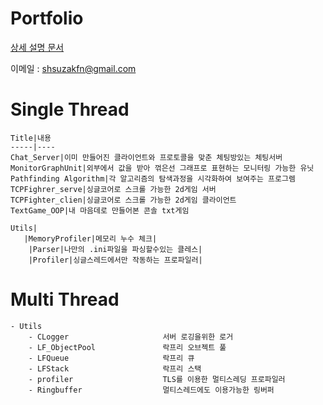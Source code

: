 # Portfolio

[상세 설명 문서](https://bit.ly/3xhkt98)


이메일 : shsuzakfn@gmail.com


# Single Thread
    Title|내용
    -----|----
    Chat_Server|이미 만들어진 클라이언트와 프로토콜을 맞춘 체팅방있는 체팅서버
    MonitorGraphUnit|외부에서 값을 받아 꺾은선 그래프로 표현하는 모니터링 가능한 유닛
    Pathfinding Algorithm|각 알고리즘의 탐색과정을 시각화하여 보여주는 프로그렘
    TCPFighrer_serve|싱글코어로 스크롤 가능한 2d게임 서버
    TCPFighter_clien|싱글코어로 스크롤 가능한 2d게임 클라이언트
    TextGame_OOP|내 마음데로 만들어본 콘솔 txt게임
    
    Utils|
       |MemoryProfiler|메모리 누수 체크|
        |Parser|나만의 .ini파일을 파싱할수있는 클레스|
        |Profiler|싱글스레드에서만 작동하는 프로파일러|


# Multi Thread

    - Utils
        - CLogger                     서버 로깅을위한 로거
        - LF_ObjectPool               락프리 오브젝트 풀
        - LFQueue                     락프리 큐
        - LFStack                     락프리 스택
        - profiler                    TLS를 이용한 멀티스레딩 프로파일러
        - Ringbuffer                  멀티스레드에도 이용가능한 링버퍼

